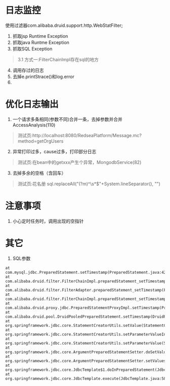 

# 日志监控
使用过滤器com.alibaba.druid.support.http.WebStatFilter;

1. 抓取jsp Runtime Exception
2. 抓取java Runtme Exception
3. 抓取SQL Exception
> 3.1 方式一:FilterChainImpl存在sql的地方
4. 调用存过的日志
5. 去掉e.printStrace()和log.error
6. 


# 优化日志输出
1. 一个请求多条相同(参数不同)合并一条，去掉参数并合并AccessAnalysis(110)
> 测试页:http://localhost:8080/RedseaPlatform/Message.mc?method=getOrgUsers
2. 异常打印过多，cause过多，打印部分日志
> 测试页:在bean中的getxxx产生个异常，MongodbService(82)
3. 去掉多余的空格（含回车）
> 测试页:花名册 sql.replaceAll("(?m)^\\s*$"+System.lineSeparator(), "")


# 注意事项
1. 小心定时任务时，调用出现的空指针



# 其它
1. SQL参数
```
at com.mysql.jdbc.PreparedStatement.setTimestamp(PreparedStatement.java:4262)
at com.alibaba.druid.filter.FilterChainImpl.preparedStatement_setTimestamp(FilterChainImpl.java:2866)
at com.alibaba.druid.filter.FilterAdapter.preparedStatement_setTimestamp(FilterAdapter.java:1358)
at com.alibaba.druid.filter.FilterChainImpl.preparedStatement_setTimestamp(FilterChainImpl.java:2863)
at com.alibaba.druid.proxy.jdbc.PreparedStatementProxyImpl.setTimestamp(PreparedStatementProxyImpl.java:581)
at com.alibaba.druid.pool.DruidPooledPreparedStatement.setTimestamp(DruidPooledPreparedStatement.java:409)
at org.springframework.jdbc.core.StatementCreatorUtils.setValue(StatementCreatorUtils.java:393)
at org.springframework.jdbc.core.StatementCreatorUtils.setParameterValueInternal(StatementCreatorUtils.java:234)
at org.springframework.jdbc.core.StatementCreatorUtils.setParameterValue(StatementCreatorUtils.java:165)
at org.springframework.jdbc.core.ArgumentPreparedStatementSetter.doSetValue(ArgumentPreparedStatementSetter.java:65)
at org.springframework.jdbc.core.ArgumentPreparedStatementSetter.setValues(ArgumentPreparedStatementSetter.java:46)
at org.springframework.jdbc.core.JdbcTemplate$1.doInPreparedStatement(JdbcTemplate.java:644)
at org.springframework.jdbc.core.JdbcTemplate.execute(JdbcTemplate.java:589)
```






